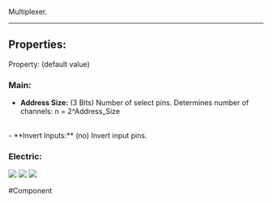 Multiplexer.

---

## Properties:

Property: (default value)

### Main:
- **Address Size:** (3 Bits)
   Number of select pins.
   Determines number of channels: n = 2^Address_Size
<br>
- **Invert Inputs:** (no)
   Invert input pins.

### Electric:
![](../Logic%20Components#Inputs)
![](../Logic%20Components#Outputs)
![](../Logic%20Components#Edges)

#Component 
